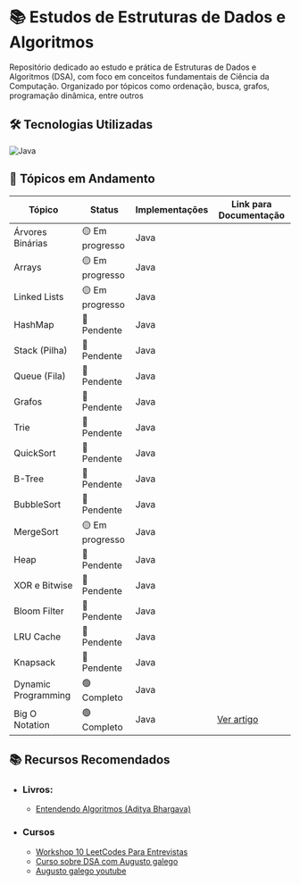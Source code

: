 # 📚 Estudos de Estruturas de Dados e Algoritmos

Repositório dedicado ao estudo e prática de Estruturas de Dados e Algoritmos (DSA), com foco em conceitos fundamentais de Ciência da Computação.
Organizado por tópicos como ordenação, busca, grafos, programação dinâmica, entre outros
## 🛠️ Tecnologias Utilizadas

![Java](https://img.shields.io/badge/Java-007396?style=flat&logo=openjdk&logoColor=white)

## 📌 Tópicos em Andamento

| Tópico              | Status          | Implementações | Link para Documentação|
|---------------------|-----------------|----------------|-----------------------|
| Árvores Binárias    | 🟡 Em progresso | Java           |                       |
| Arrays              | 🟡 Em progresso | Java           |                       |
| Linked Lists        | 🟡 Em progresso | Java           |                       |
| HashMap             | 🔴 Pendente     | Java           |                       |
| Stack (Pilha)       | 🔴 Pendente     | Java           |                       |
| Queue (Fila)        | 🔴 Pendente     | Java           |                       |
| Grafos              | 🔴 Pendente     | Java           |                       |
| Trie                | 🔴 Pendente     | Java           |                       |
| QuickSort           | 🔴 Pendente     | Java           |                       |
| B-Tree              | 🔴 Pendente     | Java           |                       |
| BubbleSort          | 🔴 Pendente     | Java           |                       |
| MergeSort           | 🟡 Em progresso | Java           |                       |
| Heap                | 🔴 Pendente     | Java           |                       |
| XOR e Bitwise       | 🔴 Pendente     | Java           |                       |
| Bloom Filter        | 🔴 Pendente     | Java           |                       |
| LRU Cache           | 🔴 Pendente     | Java           |                       |
| Knapsack            | 🔴 Pendente     | Java           |                       |
| Dynamic Programming | 🟢 Completo     | Java           |                       |
| Big O Notation      | 🟢 Completo     | Java           |[Ver artigo](https://github.com/felipemelozx/Data-structure-and-algorithm/blob/main/BigO.md)|

## 📚 Recursos Recomendados
- ### Livros:

  - [Entendendo Algoritmos (Aditya Bhargava)](https://www.amazon.com.br/dp/8575225634?ref=ppx_yo2ov_dt_b_fed_asin_title)

- ### Cursos

  - [Workshop 10 LeetCodes Para Entrevistas](https://pay.hub.la/RGfq0dk8iqDeL5IC5yog?coupon=WORKSHOP) 
  - [Curso sobre DSA com Augusto galego](https://pay.hub.la/L8wi9vio7WPnWbmF8ZIO?coupon=YOUTUBE)
  - [Augusto galego youtube](https://www.youtube.com/@GutoGalego)
